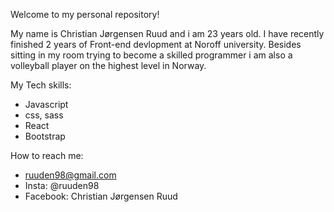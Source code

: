 Welcome to my personal repository!

My name is Christian Jørgensen Ruud and i am 23 years old. I have recently finished 2 years of Front-end devlopment at Noroff university. Besides sitting in my room trying to become a skilled programmer i am also a volleyball player on the highest level in Norway.

My Tech skills:
- Javascript
- css, sass
- React
- Bootstrap

How to reach me:
- ruuden98@gmail.com
- Insta: @ruuden98
- Facebook: Christian Jørgensen Ruud

